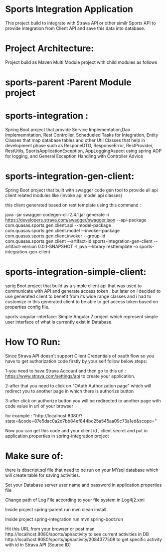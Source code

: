 # Sports Integration Application

This project build to integrate with Strava API or other similr Sports API to provide integration from Client API and save this data into database.

# Project Architecture:
Project build as Maven Multi Module project with child modules as follows

# sports-parent :Parent Module project

# sports-integration : 
Spring Boot project that provide Service Implementation,Dao Implememntation, Rest Controller, Schedueled Tasks for Integration, Entity Classes that map database tables and other Util Classes that help in development phase such as 
ResponeDTO,
ResponseError,
RestProvider,
RestUtils,
SportsApplicationException,
AppLoggingAspect using spring AOP for logging,
and General Exception Handling with Controller Advice

# sports-integration-gen-client:
Spring Boot project that built with swagger code gen tool to provide all api client related modules like (invoke api,model api classes)

this client generated based on rest template using this command :

java -jar swagger-codegen-cli-2.4.1.jar generate 
  -i https://developers.strava.com/swagger/swagger.json 
  --api-package com.quasas.sports.gen.client.api 
  --model-package com.quasas.sports.gen.client.model 
  --invoker-package com.quasas.sports.gen.client.invoker 
  --group-id com.quasas.sports.gen.client 
  --artifact-id sports-integration-gen-client 
  --artifact-version 0.0.1-SNAPSHOT 
  -l java 
  --library resttemplate 
  -o sports-integration-gen-client

# sports-integration-simple-client: 
sprig Boot project that build as a simple client api that was used to communicate with API and generate access token , but later on i decided to use generated client to benefit from its wide range classes and i had to customize in this generated client to be able to get access token based on properties config file.

sports-angular-interface: Simple Angular 7 project which represent simple user interface of what is currently exist in Database.

# How TO Run:
Since Strava API doesn't support Client Credentials of oauth flow so you have to get authorization code firstly by your self 
follow below steps:

1-you need to hava Strava Account and then go to this url : https://www.strava.com/settings/api
to create your application.

2-after that you need to click on "OAuth Authorization page" which will redirect you to another page in which there is authorize button

3-after click on authorize button you will be redirected to another page with code value in url of your browser 

for example : "http://localhost:8080/?state=&code=87e5dac0a2d7bb84ef844bc25a545aa09c73a1ed&scope="

Now you can get this code and your client id , client secret and put in application.properties in spring-integration project

# Make sure of:

there is dbscript.sql file that need to be run on your MYsql database which will create table for saving activities.

Set your Database server user name and password in application.properties file

Change path of Log File according to your file system in Log4j2.xml 

Inside project spring-parent run mvn clean install

Inside project spring-integration run mvn spring-boot:run

Hit this URL from your browser or post man 
http://localhost:8080/sports/api/activity to see current activities in DB
http://localhost:8080/sports/api/activity/2084377508 to get specific activity with id in Strava API (Source ID)
